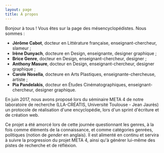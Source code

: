 ```yaml
---
layout: page
title: À propos
---
```



  Bonjour à tous ! Vous êtes sur la page des mésencyclopédistes. Nous sommes :
  * <strong>Jérôme Cabot</strong>, docteur en Littérature française, enseignant-chercheur, slameur ;
  * <strong>Irène Dunyach</strong>, docteure en Design, enseignante, designer graphique ; 
  * <strong>Brice Genre</strong>, docteur en Design, enseignant-chercheur, designer ;
  * <strong>Anthony Masure</strong>, docteur en Design, enseignant-chercheur, designer graphique ; 
  * <strong>Carole Nosella</strong>, docteure en Arts Plastiques, enseignante-chercheuse, artiste ; 
  * <strong>Pia Pandelakis</strong>, docteur en Études Cinématographiques, enseignant-chercheur, designer graphique.


En juin 2017, nous avons proposé lors du séminaire META 4 de notre laboratoire de recherche (LLA-CRÉATIS, Université Toulouse - Jean Jaurès) un protocole de réalisation d'une encyclopédie, lors d'un sprint d'écriture et de création web.

Ce projet a été amorcé lors de cette journée questionnant les genres, à la fois comme éléments de la connaissance, et comme catégories genrées, politiques (notion de <em>gender</em> en anglais).
Il est alimenté en continu et servira à suivre la progression du projet META 4, ainsi qu'à générer lui-même des pistes de recherche et de réfléxion.
